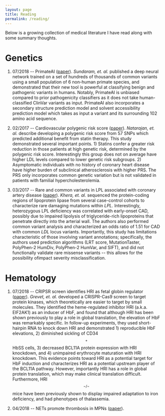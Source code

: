 ```yaml
---
layout: page
title: Reading
permalink: /reading/
---
```

Below is a growing collection of medical literature I have read along with some summary thoughts.

Genetics
===
1. 07/2018 -- PrimateAI ([paper](../download/201807_primateai.pdf)). 
	*Sundaram, et. al.* published a deep neural network trained on a set of hundreds of thousands of common variants using a small population of 6 non-human primate species, and demonstrated that their new tool is powerful at classifying benign and pathogenic variants in humans. Notably, PrimateAI is unbiased compared to prior pathogenicity classifiers as it does not take human-classified ClinVar variants as input. PrimateAI also incorporates a secondary structure prediction model and solvent accessibility prediction model which takes as input a variant and its surrounding 102 amino acid sequence.

2. 02/2017 -- Cardiovascular polygenic risk score ([paper](../download/201702_prs_cardiovascular.pdf)).
	*Natarajan, et. al.* describe developing a polygenic risk score from 57 SNPs which predicted additional benefit from statin therapy. This study demonstrated several important points. 1) Statins confer a greater risk reduction in those patients at high genetic risk, determined by the polygenic risk score. Interestingly this group does not on average have higher LDL levels compared to lower genetic risk subgroups. 2) Asymptomatic individuals with no history of coronary heart disease have higher burden of subclinical atherosclerosis with higher PRS. The PRS only incorporates common genetic variation but is not validated in patients with familial hypercholesterolemia.

3. 03/2017 -- Rare and common variants in LPL associated with coronary artery disease ([paper](../download/201703_rare_common_cvd.pdf)).
	*Khera, et. al.* sequenced the protein-coding regions of lipoprotein lipase from several case-control cohorts to characterize rare damaging mutations within *LPL*. Interestingly, heterozygous LPL deficiency was correlated with early-onset CAD, possibly due to impaired lipolysis of triglyceride-rich lipoproteins that penetrate directly into the arterial wall. The authors also performed common variant analysis and characterized an odds ratio of 1.51 for CAD with common *LDL* locus variants. Importantly, this study has limitations characteristic of those involving variant annotations; specifically, the authors used prediction algorithms (LRT score, MutationTaster, PolyPhen-2 HumDiv, PolyPhen-2 HumVar, and SIFT), and did not functionally validate rare missense variants -- this allows for the possibility ofimpact severity misclassification.

Hematology
===
1. 07/2018 -- CRIPSR screen identifies HRI as fetal globin regulator ([paper](../download/201807_hri_crispr.pdf)). 
	*Grevet, et. al.* developed a CRISPR-Cas9 screen to target protein kinases, which theoretically are easier to target by small molecules. They identified the heme-regulated inhibitor HRI (a.k.a. EIF2AK1) as an inducer of HbF, and found that although HRI has been shown previously to play a role in global translation, the elevation of HbF was remarkably specific. In follow-up experiments, they used short-hairpin RNA to knock down HRI and demonstrated 1) reproducible HbF elevations, 2) diminished sickling of CD34$$^+$$ HbSS cells, 3) decreased BCL11A protein expression with HRI knockdown, and 4) unimpaired erythrocyte maturation with HRI knockdown. This evidence points toward HRI as a potential target for HbF induction and characterizes HRI as a potential upstream player of the BCL11A pathway. However, importantly HRI has a role in global protein translation, which may make clinical translation difficult. Furthermore, HRI$$^{-/-}$$ mice have been previously shown to display impaired adaptation to iron deficiency, and had phenotypes of thalassemia.

2. 04/2018 -- NETs promote thrombosis in MPNs ([paper](../download/201804_nets_mpn_thrombosis.pdf)).
